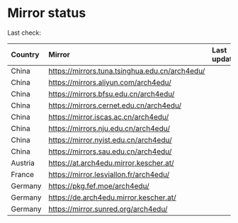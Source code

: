 <script src="./time.js"></script>
# Mirror status
Last check: <script type="text/javascript">localize(1722953929.5908425);</script>

|Country|Mirror|Last update|
|:------|:-----|:----------|
|China|https://mirrors.tuna.tsinghua.edu.cn/arch4edu/|<script type="text/javascript">localize(1722926200);</script>|
|China|https://mirrors.aliyun.com/arch4edu/|<script type="text/javascript">localize(1722926200);</script>|
|China|https://mirrors.bfsu.edu.cn/arch4edu/|<script type="text/javascript">localize(1722926200);</script>|
|China|https://mirrors.cernet.edu.cn/arch4edu/|<script type="text/javascript">localize(1722926200);</script>|
|China|https://mirror.iscas.ac.cn/arch4edu/|<script type="text/javascript">localize(1722926200);</script>|
|China|https://mirrors.nju.edu.cn/arch4edu/|<script type="text/javascript">localize(1722882890);</script>|
|China|https://mirror.nyist.edu.cn/arch4edu/|<script type="text/javascript">localize(1722926200);</script>|
|China|https://mirrors.sau.edu.cn/arch4edu/|<script type="text/javascript">localize(1722926200);</script>|
|Austria|https://at.arch4edu.mirror.kescher.at/|<script type="text/javascript">localize(1722926200);</script>|
|France|https://mirror.lesviallon.fr/arch4edu/|<script type="text/javascript">localize(1722926200);</script>|
|Germany|https://pkg.fef.moe/arch4edu/|<script type="text/javascript">localize(1722926200);</script>|
|Germany|https://de.arch4edu.mirror.kescher.at/|<script type="text/javascript">localize(1722926200);</script>|
|Germany|https://mirror.sunred.org/arch4edu/|<script type="text/javascript">localize(1722926200);</script>|

<script src="./tablefilter/tablefilter.js"></script>
<script src="./table.js"></script>